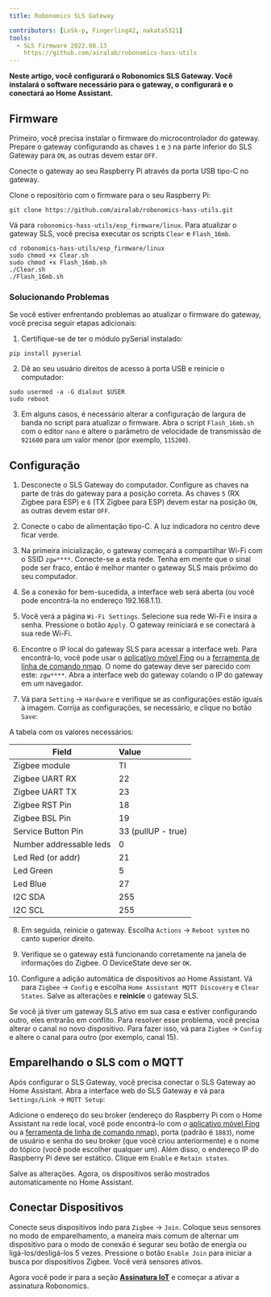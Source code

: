 ```yaml
---
title: Robonomics SLS Gateway

contributors: [LoSk-p, Fingerling42, nakata5321]
tools:
  - SLS Firmware 2022.08.13
    https://github.com/airalab/robonomics-hass-utils
---
```


**Neste artigo, você configurará o Robonomics SLS Gateway. Você instalará o software necessário para o gateway, o configurará e o conectará ao Home Assistant.**

<robo-wiki-picture src="home-assistant/sls_gateway.png" />

## Firmware

Primeiro, você precisa instalar o firmware do microcontrolador do gateway. Prepare o gateway configurando as chaves `1` e `3` na parte inferior do SLS Gateway para `ON`, as outras devem estar `OFF`.

<robo-wiki-picture src="home-assistant/sls-gateway-13.gif" />

Conecte o gateway ao seu Raspberry Pi através da porta USB tipo-C no gateway.

<robo-wiki-picture src="home-assistant/sls-rpi.gif" />

Clone o repositório com o firmware para o seu Raspberry Pi:

<code-helper additionalLine="rasppi_username@rasppi_hostname">

```shell
git clone https://github.com/airalab/robonomics-hass-utils.git
```

</code-helper>

Vá para `robonomics-hass-utils/esp_firmware/linux`. Para atualizar o gateway SLS, você precisa executar os scripts `Clear` e `Flash_16mb`.

<code-helper additionalLine="rasppi_username@rasppi_hostname">

```shell
cd robonomics-hass-utils/esp_firmware/linux
sudo chmod +x Clear.sh
sudo chmod +x Flash_16mb.sh
./Clear.sh
./Flash_16mb.sh
```

</code-helper>

### Solucionando Problemas

Se você estiver enfrentando problemas ao atualizar o firmware do gateway, você precisa seguir etapas adicionais:

1. Certifique-se de ter o módulo pySerial instalado:

<code-helper additionalLine="rasppi_username@rasppi_hostname">

```shell
pip install pyserial
```
</code-helper>

2. Dê ao seu usuário direitos de acesso à porta USB e reinicie o computador:

<code-helper additionalLine="rasppi_username@rasppi_hostname">

```shell
sudo usermod -a -G dialout $USER
sudo reboot
```
</code-helper>

3. Em alguns casos, é necessário alterar a configuração de largura de banda no script para atualizar o firmware. Abra o script `Flash_16mb.sh` com o editor `nano` e altere o parâmetro de velocidade de transmissão de `921600` para um valor menor (por exemplo, `115200`).

## Configuração

1. Desconecte o SLS Gateway do computador. Configure as chaves na parte de trás do gateway para a posição correta. As chaves `5` (RX Zigbee para ESP) e `6` (TX Zigbee para ESP) devem estar na posição `ON`, as outras devem estar `OFF`. 

<robo-wiki-picture src="home-assistant/sls-gateway-56.gif" />

2. Conecte o cabo de alimentação tipo-C. A luz indicadora no centro deve ficar verde.

<robo-wiki-picture src="home-assistant/sls-gateway-connect.gif" />

3. Na primeira inicialização, o gateway começará a compartilhar Wi-Fi com o SSID `zgw****`. Conecte-se a esta rede. Tenha em mente que o sinal pode ser fraco, então é melhor manter o gateway SLS mais próximo do seu computador. 

<robo-wiki-picture src="home-assistant/sls-gateway-wifi.gif" />

4. Se a conexão for bem-sucedida, a interface web será aberta (ou você pode encontrá-la no endereço 192.168.1.1). 

5. Você verá a página `Wi-Fi Settings`. Selecione sua rede Wi-Fi e insira a senha. Pressione o botão `Apply`. O gateway reiniciará e se conectará à sua rede Wi-Fi. 

<robo-wiki-video autoplay loop controls :videos="[{src: 'https://cloudflare-ipfs.com/ipfs/QmSht6roENzrV6oqsQ1a5gp6GVCz54EDZdPAP8XVh9SCwH', type:'mp4'}]" />

6. Encontre o IP local do gateway SLS para acessar a interface web. Para encontrá-lo, você pode usar o [aplicativo móvel Fing](https://www.fing.com/products) ou a [ferramenta de linha de comando nmap](https://vitux.com/find-devices-connected-to-your-network-with-nmap/). O nome do gateway deve ser parecido com este: `zgw****`. Abra a interface web do gateway colando o IP do gateway em um navegador.

7. Vá para `Setting` -> `Hardware` e verifique se as configurações estão iguais à imagem. Corrija as configurações, se necessário, e clique no botão `Save`:

<robo-wiki-video autoplay loop controls :videos="[{src: 'https://cloudflare-ipfs.com/ipfs/QmeSksMxU9xkvvK7f81WDAYULiMFokK7P7KDVYEjv2MHjn', type:'mp4'}]" />

A tabela com os valores necessários:

| Field                    | Value              |
|--------------------------|:-------------------|
| Zigbee module            | TI                 |
| Zigbee UART RX           | 22                 |
| Zigbee UART TX           | 23                 |
| Zigbee RST Pin           | 18                 |
| Zigbee BSL Pin           | 19                 |
| Service Button Pin       | 33 (pullUP - true) |
| Number addressable leds  | 0                  |
| Led Red (or addr)        | 21                 |
| Led Green                | 5                  |
| Led Blue                 | 27                 |
| I2C SDA                  | 255                |
| I2C SCL                  | 255                |

8. Em seguida, reinicie o gateway. Escolha `Actions` -> `Reboot system` no canto superior direito.

9. Verifique se o gateway está funcionando corretamente na janela de informações do Zigbee. O DeviceState deve ser `OK`.

10. Configure a adição automática de dispositivos ao Home Assistant. Vá para  `Zigbee` -> `Config` e escolha `Home Assistant MQTT Discovery` e `Clear States`. Salve as alterações e **reinicie** o gateway SLS.

<robo-wiki-note type="warning">

Se você já tiver um gateway SLS ativo em sua casa e estiver configurando outro, eles entrarão em conflito. Para resolver esse problema, você precisa alterar o canal no novo dispositivo. Para fazer isso, vá para `Zigbee` -> `Config` e altere o canal para outro (por exemplo, canal 15).

</robo-wiki-note>

<robo-wiki-video autoplay loop controls :videos="[{src: 'https://cloudflare-ipfs.com/ipfs/QmVZMB1xQeB6ZLfSR6aUrN6cRSF296s8CMJt7E2jBJ5MjZ', type:'mp4'}]" />

## Emparelhando o SLS com o MQTT

Após configurar o SLS Gateway, você precisa conectar o SLS Gateway ao Home Assistant. Abra a interface web do SLS Gateway e vá para `Settings/Link` -> `MQTT Setup`:


Adicione o endereço do seu broker (endereço do Raspberry Pi com o Home Assistant na rede local, você pode encontrá-lo com o [aplicativo móvel Fing](https://www.fing.com/products) ou a [ferramenta de linha de comando nmap](https://vitux.com/find-devices-connected-to-your-network-with-nmap/)), porta (padrão é `1883`), nome de usuário e senha do seu broker (que você criou anteriormente) e o nome do tópico (você pode escolher qualquer um). Além disso, o endereço IP do Raspberry Pi deve ser estático. Clique em `Enable` e `Retain states`.

<robo-wiki-video autoplay loop controls :videos="[{src: 'https://cloudflare-ipfs.com/ipfs/QmdNKDqwwy87VQEDDVsX5kpaDQm9wKKPEJUNJnhnjx6e5y', type:'mp4'}]" />

Salve as alterações. Agora, os dispositivos serão mostrados automaticamente no Home Assistant.

## Conectar Dispositivos

Conecte seus dispositivos indo para `Zigbee` -> `Join`. Coloque seus sensores no modo de emparelhamento, a maneira mais comum de alternar um dispositivo para o modo de conexão é segurar seu botão de energia ou ligá-los/desligá-los 5 vezes. Pressione o botão `Enable Join` para iniciar a busca por dispositivos Zigbee. Você verá sensores ativos.

<robo-wiki-picture src="home-assistant/switch-device.gif" />

<robo-wiki-video autoplay loop controls :videos="[{src: 'https://cloudflare-ipfs.com/ipfs/Qmdq3PBNY88QbYYqakwSLG2vn3mVUom3w3wsSWfTd1pzJA', type:'mp4'}]" />


Agora você pode ir para a seção [**Assinatura IoT**](/docs/sub-activate) e começar a ativar a assinatura Robonomics.
